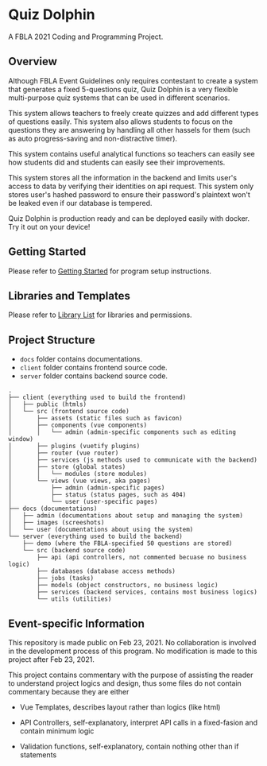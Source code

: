 # Quiz Dolphin

A FBLA 2021 Coding and Programming Project.

## Overview

Although FBLA Event Guidelines only requires contestant to create a system that generates a fixed 5-questions quiz, Quiz Dolphin is a very flexible multi-purpose quiz systems that can be used in different scenarios. 

This system allows teachers to freely create quizzes and add different types of questions easily. This system also allows students to focus on the questions they are answering by handling all other hassels for them (such as auto progress-saving and non-distractive timer).

This system contains useful analytical functions so teachers can easily see how students did and students can easily see their improvements.

This system stores all the information in the backend and limits user's access to data by verifying their identities on api request. This system only stores user's hashed password to ensure their password's plaintext won't be leaked even if our database is tempered.

Quiz Dolphin is production ready and can be deployed easily with docker. Try it out on your device!

## Getting Started

Please refer to [Getting Started](docs/admin/Getting-Started.md) for program setup instructions.

## Libraries and Templates

Please refer to [Library List](LIBRARY.md) for libraries and permissions.

## Project Structure

- `docs` folder contains documentations.
- `client` folder contains frontend source code.
- `server` folder contains backend source code.

```
.
├── client (everything used to build the frontend)
│   ├── public (htmls)
│   └── src (frontend source code)
│       ├── assets (static files such as favicon)
│       ├── components (vue components)
│       │   └── admin (admin-specific components such as editing window)
│       ├── plugins (vuetify plugins)
│       ├── router (vue router)
│       ├── services (js methods used to communicate with the backend)
│       ├── store (global states)
│       │   └── modules (store modules)
│       └── views (vue views, aka pages)
│           ├── admin (admin-specific pages)
│           ├── status (status pages, such as 404)
│           └── user (user-specific pages)
├── docs (documentations)
│   ├── admin (documentations about setup and managing the system)
│   ├── images (screeshots)
│   └── user (documentations about using the system)
└── server (everything used to build the backend)
    ├── demo (where the FBLA-specified 50 questions are stored)
    └── src (backend source code)
        ├── api (api controllers, not commented becuase no business logic)
        ├── databases (database access methods)
        ├── jobs (tasks)
        ├── models (object constructors, no business logic)
        ├── services (backend services, contains most business logics)
        └── utils (utilities)
```

## Event-specific Information

This repository is made public on Feb 23, 2021. No collaboration is involved in the development process of this program. No modification is made to this project after Feb 23, 2021.

This project contains commentary with the purpose of assisting the reader to understand project logics and design, thus some files do not contain commentary because they are either

- Vue Templates, describes layout rather than logics (like html)

- API Controllers, self-explanatory, interpret API calls in a fixed-fasion and contain minimum logic

- Validation functions, self-explanatory, contain nothing other than if statements
